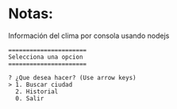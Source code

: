 # Notas:

Información del clima por consola usando nodejs

```
======================
Selecciona una opcion
======================

? ¿Que desea hacer? (Use arrow keys)
> 1. Buscar ciudad
  2. Historial
  0. Salir
  
```